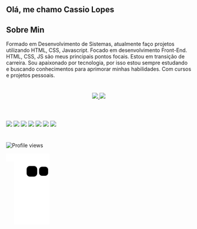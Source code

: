 ## Olá, me chamo Cassio Lopes

## Sobre Min
Formado em Desenvolvimento de Sistemas, atualmente faço projetos utilizando HTML, CSS, Javascript. Focado em desenvolvimento Front-End. HTML, CSS, JS são meus principais pontos focais. Estou em transição de carreira. Sou apaixonado por tecnologia, por isso estou sempre estudando e buscando conhecimentos para aprimorar minhas habilidades. Com cursos e projetos pessoais.

#

  ##
  <p align="center">
  <a href="https://github.com/Cassio-Lopes">
  <img height="180em" src="https://github-readme-stats.vercel.app/api?username=Cassio-Lopes&show_icons=true&theme=dracula&include_all_commits=true&"/>
  <img height="180em"  src="https://github-readme-stats-eight-theta.vercel.app/api/top-langs/?username=Cassio-Lopes&layout=compact&langs_count=8&theme=dracula"/>
  </a>
  </p>


#


<div style="display: inline_block"><br>
<img height="40" src="https://cdn.jsdelivr.net/gh/devicons/devicon/icons/html5/html5-plain-wordmark.svg" />
<img height="40" src="https://cdn.jsdelivr.net/gh/devicons/devicon/icons/css3/css3-plain-wordmark.svg" />          
<img height="40" src="https://cdn.jsdelivr.net/gh/devicons/devicon/icons/sass/sass-original.svg" />
<img height="40" src="https://cdn.jsdelivr.net/gh/devicons/devicon/icons/javascript/javascript-plain.svg" />
<img height="40" src="https://cdn.jsdelivr.net/gh/devicons/devicon/icons/typescript/typescript-original.svg" />
<img height="40" src="https://cdn.jsdelivr.net/gh/devicons/devicon/icons/react/react-original-wordmark.svg"/>   
<img height="40" src="https://cdn.jsdelivr.net/gh/devicons/devicon/icons/git/git-original.svg" />
</div>         

#

<p align="left"> <img src="https://komarev.com/ghpvc/?username=Cassio-Lopes&color=blue" alt="Profile views"/></p> 
 
<p align="left">
<a href="https://www.linkedin.com/in/cassio-lopes-659b1215b/" target="_blank"><img align="left" alt="LinkedIn" width="22px" src="https://github.com/Aakarsh-B/trying-repos/blob/master/linkedin.svg" />
</p>   
 
  
  
  
  

![snake gif](https://github.com/Cassio-Lopes/cassio-lopes/blob/output/github-contribution-grid-snake.svg)     

          
